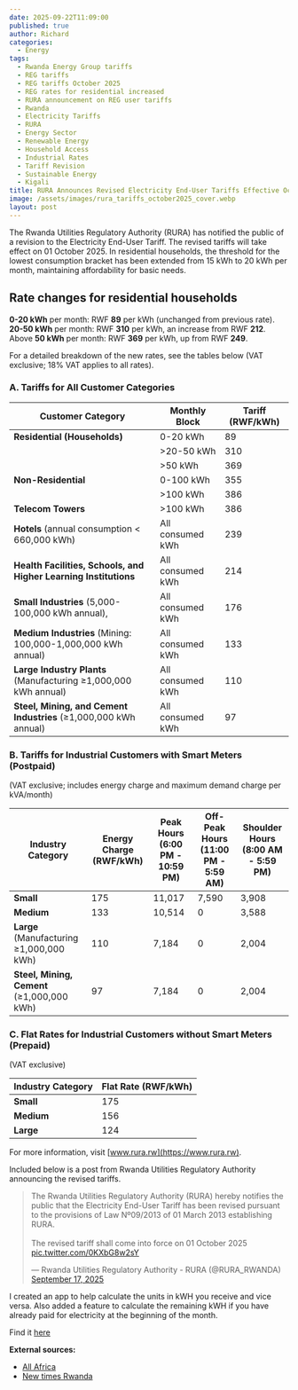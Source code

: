 ```yaml
---
date: 2025-09-22T11:09:00
published: true
author: Richard
categories:
  - Energy
tags:
  - Rwanda Energy Group tariffs
  - REG tariffs
  - REG tariffs October 2025
  - REG rates for residential increased
  - RURA announcement on REG user tariffs
  - Rwanda
  - Electricity Tariffs
  - RURA
  - Energy Sector
  - Renewable Energy
  - Household Access
  - Industrial Rates
  - Tariff Revision
  - Sustainable Energy
  - Kigali
title: RURA Announces Revised Electricity End-User Tariffs Effective October 2025
image: /assets/images/rura_tariffs_october2025_cover.webp
layout: post
---
```

The Rwanda Utilities Regulatory Authority (RURA) has notified the public of a revision to the Electricity End-User Tariff. The revised tariffs will take effect on 01 October 2025.
In residential households, the threshold for the lowest consumption bracket has been extended from 15 kWh to 20 kWh per month, maintaining affordability for basic needs. 

## Rate changes for residential households

**0-20 kWh** per month: RWF **89** per kWh (unchanged from previous rate).
**20-50 kWh** per month: RWF **310** per kWh, an increase from RWF **212**.
Above **50 kWh** per month: RWF **369** per kWh, up from RWF **249**.

For a detailed breakdown of the new rates, see the tables below (VAT exclusive; 18% VAT applies to all rates).

### A. Tariffs for All Customer Categories

| Customer Category | Monthly Block | Tariff (RWF/kWh) |
| --- | --- | --- |
| **Residential (Households)** | 0-20 kWh | 89 |
|  | >20-50 kWh | 310 |
|  | >50 kWh | 369 |
| **Non-Residential** | 0-100 kWh | 355 |
|  | >100 kWh | 386 |
| **Telecom Towers** | >100 kWh | 386 |
| **Hotels** (annual consumption < 660,000 kWh) | All consumed kWh | 239 |
| **Health Facilities, Schools, and Higher Learning Institutions** | All consumed kWh | 214 |
| **Small Industries** (5,000-100,000 kWh annual), | All consumed kWh | 176 |
| **Medium Industries** (Mining: 100,000-1,000,000 kWh annual) | All consumed kWh | 133 |
| **Large Industry Plants** (Manufacturing ≥1,000,000 kWh annual) | All consumed kWh | 110 |
| **Steel, Mining, and Cement Industries** (≥1,000,000 kWh annual) | All consumed kWh | 97 |

### B. Tariffs for Industrial Customers with Smart Meters (Postpaid)

(VAT exclusive; includes energy charge and maximum demand charge per kVA/month)

| Industry Category | Energy Charge (RWF/kWh) | Peak Hours (6:00 PM - 10:59 PM) | Off-Peak Hours (11:00 PM - 5:59 AM) | Shoulder Hours (8:00 AM - 5:59 PM) |
| --- | --- | --- | --- | --- |
| **Small** | 175 | 11,017 | 7,590 | 3,908 |
| **Medium** | 133 | 10,514 | 0 | 3,588 |
| **Large** (Manufacturing ≥1,000,000 kWh) | 110 | 7,184 | 0 | 2,004 |
| **Steel, Mining, Cement** (≥1,000,000 kWh) | 97 | 7,184 | 0 | 2,004 |

### C. Flat Rates for Industrial Customers without Smart Meters (Prepaid)

(VAT exclusive)

| Industry Category | Flat Rate (RWF/kWh) |
| --- | --- |
| **Small** | 175 |
| **Medium** | 156 |
| **Large** | 124 |

For more information, visit [www.rura.rw](https://www.rura.rw).

Included below is a post from Rwanda Utilities Regulatory Authority announcing the revised tariffs.

<blockquote class="twitter-tweet"><p lang="en" dir="ltr">The Rwanda Utilities Regulatory Authority (RURA) hereby notifies the public that the Electricity End-User Tariff has been revised pursuant to the provisions of Law Nº09/2013 of 01 March 2013 establishing RURA.<br><br>The revised tariff shall come into force on 01 October 2025 <a href="https://t.co/0KXbG8w2sY">pic.twitter.com/0KXbG8w2sY</a></p>&mdash; Rwanda Utilities Regulatory Authority - RURA (@RURA_RWANDA) <a href="https://twitter.com/RURA_RWANDA/status/1968345033389797563?ref_src=twsrc%5Etfw">September 17, 2025</a></blockquote> <script async src="https://platform.twitter.com/widgets.js" charset="utf-8"></script>

I created an app to help calculate the units in kWH you receive and vice versa. Also added a feature to calculate the remaining kWH if you have already paid for electricity at the beginning of the month.

Find it [here](https://rwanda-energy-calculator.onrender.com/)

**External sources:**

- [All Africa](https://allafrica.com/stories/202509180078.html)
- [New times Rwanda](https://www.newtimes.co.rw/article/29789/news/energy/rura-announces-new-electricity-tariffs-here-is-what-we-know)
